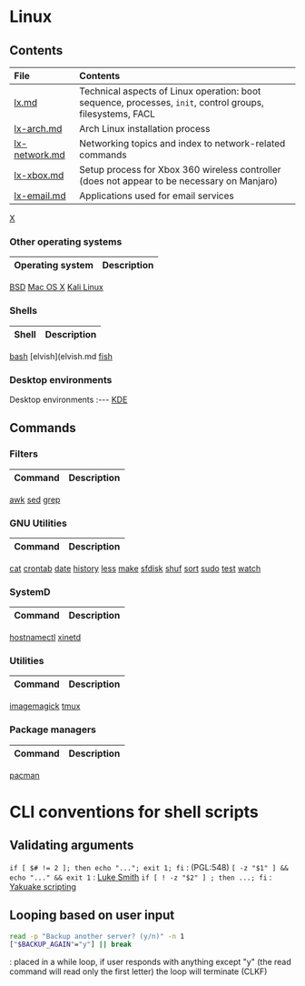# Linux

## Contents

File                            | Contents
:---                            | :---
[lx.md](lx.md)                  | Technical aspects of Linux operation: boot sequence, processes, `init`, control groups, filesystems, FACL
[lx-arch.md](lx-arch.md)        | Arch Linux installation process
[lx-network.md](lx-network.md)  | Networking topics and index to network-related commands
[lx-xbox.md](lx-xbox.md)        | Setup process for Xbox 360 wireless controller (does not appear to be necessary on Manjaro)
[lx-email.md](lx-email.md)      | Applications used for email services 
[X](X.md)

### Other operating systems

Operating system  | Description
:---              | :---  
[BSD](bsd.md)
[Mac OS X](macosx.md)
[Kali Linux](lx-kali.md)

### Shells

Shell | Description
:---  | :---
[bash](bash.md) 
[elvish](elvish.md
[fish](fish.md)

### Desktop environments

Desktop environments
:---
[KDE](kde.md)

## Commands

### Filters

Command                         | Description
:---                            | :---
[awk](awk.md)
[sed](sed.md)
[grep](grep.md)

### GNU Utilities

Command                         | Description
:---                            | :---
[cat](cat.md)
[crontab](crontab.md)
[date](date.md)
[history](history.md)
[less](less.md)
[make](make.md)
[sfdisk](sfdisk.md)
[shuf](shuf.md)
[sort](sort.md)
[sudo](sudo.md)
[test](test.md)
[watch](watch.md)

### SystemD

Command                         | Description
:---                            | :---
[hostnamectl](hostnamectl.md)
[xinetd](xinetd.md)


### Utilities

Command                         | Description
:---                            | :---
[imagemagick](imagemagick.md)
[tmux](tmux.md)

### Package managers

Command                         | Description
:---                            | :---
[pacman](pacman.md)

# CLI conventions for shell scripts

## Validating arguments
`if [ $# != 2 ]; then echo "..."; exit 1; fi` : (PGL:548)
`[ -z "$1" ] && echo "..." && exit 1` : [Luke Smith](https://youtu.be/ksAfmJfdub0) 
`if [ ! -z "$2" ] ; then ...; fi` : [Yakuake scripting](https://coderwall.com/p/kq9ghg/yakuake-scripting)

## Looping based on user input
```bash
read -p "Backup another server? (y/n)" -n 1
["$BACKUP_AGAIN"="y"] || break
```
: placed in a while loop, if user responds with anything except "y" (the read command will read only the first letter) the loop will terminate (CLKF)
